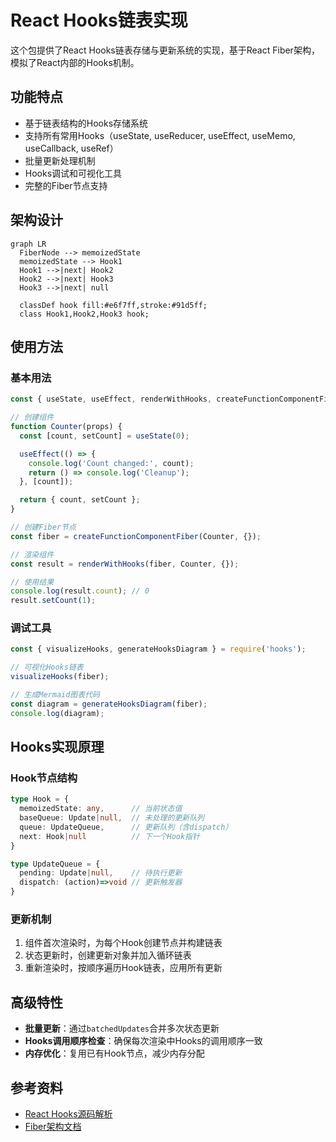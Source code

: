 # React Hooks链表实现

这个包提供了React Hooks链表存储与更新系统的实现，基于React Fiber架构，模拟了React内部的Hooks机制。

## 功能特点

- 基于链表结构的Hooks存储系统
- 支持所有常用Hooks（useState, useReducer, useEffect, useMemo, useCallback, useRef）
- 批量更新处理机制
- Hooks调试和可视化工具
- 完整的Fiber节点支持

## 架构设计

```mermaid
graph LR
  FiberNode --> memoizedState
  memoizedState --> Hook1
  Hook1 -->|next| Hook2
  Hook2 -->|next| Hook3
  Hook3 -->|next| null

  classDef hook fill:#e6f7ff,stroke:#91d5ff;
  class Hook1,Hook2,Hook3 hook;
```

## 使用方法

### 基本用法

```javascript
const { useState, useEffect, renderWithHooks, createFunctionComponentFiber } = require('hooks');

// 创建组件
function Counter(props) {
  const [count, setCount] = useState(0);

  useEffect(() => {
    console.log('Count changed:', count);
    return () => console.log('Cleanup');
  }, [count]);

  return { count, setCount };
}

// 创建Fiber节点
const fiber = createFunctionComponentFiber(Counter, {});

// 渲染组件
const result = renderWithHooks(fiber, Counter, {});

// 使用结果
console.log(result.count); // 0
result.setCount(1);
```

### 调试工具

```javascript
const { visualizeHooks, generateHooksDiagram } = require('hooks');

// 可视化Hooks链表
visualizeHooks(fiber);

// 生成Mermaid图表代码
const diagram = generateHooksDiagram(fiber);
console.log(diagram);
```

## Hooks实现原理

### Hook节点结构

```typescript
type Hook = {
  memoizedState: any,      // 当前状态值
  baseQueue: Update|null,  // 未处理的更新队列
  queue: UpdateQueue,      // 更新队列（含dispatch）
  next: Hook|null          // 下一个Hook指针
}

type UpdateQueue = {
  pending: Update|null,    // 待执行更新
  dispatch: (action)=>void // 更新触发器
}
```

### 更新机制

1. 组件首次渲染时，为每个Hook创建节点并构建链表
2. 状态更新时，创建更新对象并加入循环链表
3. 重新渲染时，按顺序遍历Hook链表，应用所有更新

## 高级特性

- **批量更新**：通过`batchedUpdates`合并多次状态更新
- **Hooks调用顺序检查**：确保每次渲染中Hooks的调用顺序一致
- **内存优化**：复用已有Hook节点，减少内存分配

## 参考资料

- [React Hooks源码解析](https://github.com/facebook/react/blob/main/packages/react-reconciler/src/ReactFiberHooks.js)
- [Fiber架构文档](https://github.com/facebook/react/tree/main/packages/react-reconciler)